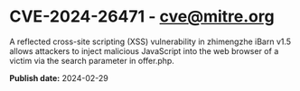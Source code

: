 # CVE-2024-26471 - cve@mitre.org

A reflected cross-site scripting (XSS) vulnerability in zhimengzhe iBarn v1.5 allows attackers to inject malicious JavaScript into the web browser of a victim via the search parameter in offer.php.

**Publish date:** 2024-02-29
